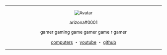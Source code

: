 ------
<p align="center">  
  <img src="https://blog.archive.org/wp-content/uploads/2016/10/underconstruction.gif" alt="Avatar">
</p>
<p align="center">
    arizona#0001
<p align="center">
gamer gaming game gamer game r gamer
<p align="center">
</p>
<p align="center">
<a href="https://discord.me/computers">computers</a>
    ・
    <a href="https://www.youtube.com/channel/UCmCmez_tgRxcdmMJ_5Lrgxg">youtube</a>
    ・
    <a href="https://github.com/pixeell">github</a>
</p>

<p align="center">  

-----
